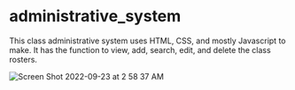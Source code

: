 # administrative_system

This class administrative system uses HTML, CSS, and mostly Javascript to make. It has the function to view, add, search, edit, and delete the class rosters. 

![Screen Shot 2022-09-23 at 2 58 37 AM](https://user-images.githubusercontent.com/111262167/191923816-429e6565-f7cb-48b3-962a-b5f60b66d16d.png)
